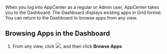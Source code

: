 When you log into AppCenter as a regular or Admin user, AppCenter takes you to the Dashboard. The Dashboard displays existing apps in Grid format. You can return to the Dashboard to browse apps from any view.

## Browsing Apps in the Dashboard

1. From any view, click ![](https://github.td.teradata.com/appcenter/documentation/user-guide/images/menu-button.png"), and then click **Browse Apps**.

